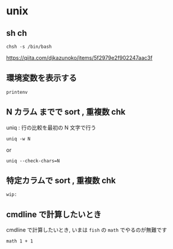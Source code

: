 
# unix


## sh ch

```
chsh -s /bin/bash
```

https://qiita.com/djkazunoko/items/5f2979e2f902247aac3f


## 環境変数を表示する

```
printenv
```


## N カラム までで sort , 重複数 chk

uniq : 行の比較を最初の N 文字で行う

```
uniq -w N
```

or

```
uniq --check-chars=N
```


## 特定カラムで sort , 重複数 chk

```
wip:
```


## cmdline で計算したいとき

cmdline で計算したいとき, いまは `fish` の `math` でやるのが無難です

```
math 1 + 1
```



